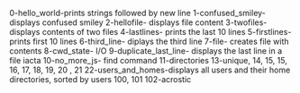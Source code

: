 0-hello_world-prints strings followed by new line
1-confused_smiley- displays confused smiley
2-hellofile- displays file content
3-twofiles- displays contents of two files
4-lastlines- prints the last 10 lines
5-firstlines- prints first 10 lines
6-third_line- diplays the third line
7-file- creates file with contents
8-cwd_state- I/O
9-duplicate_last_line- displays the last line in a file iacta
10-no_more_js- find command
11-directories
13-unique, 14, 15, 15, 16, 17, 18, 19, 20 , 21
22-users_and_homes-displays all users and their home directories, sorted by users
100, 101
102-acrostic
